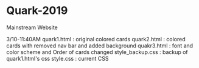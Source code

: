 # Quark-2019
Mainstream Website

3/10-11:40AM
	quark1.html : original colored cards
	quark2.html : colored cards with removed nav bar and added background
	quakr3.html : font and color scheme and Order of cards changed
	style_backup.css : backup of quark1.html's css
	style.css : current CSS